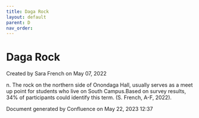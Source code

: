 ```yaml
---
title: Daga Rock
layout: default
parent: D
nav_order:
---
```


# Daga Rock

Created by  Sara French on May 07, 2022

n. The rock on the northern side of Onondaga Hall, usually serves as a meet up point for students who live on South Campus.Based on survey results, 34% of participants could identify this term. (S. French, A-F, 2022).

Document generated by Confluence on May 22, 2023 12:37


